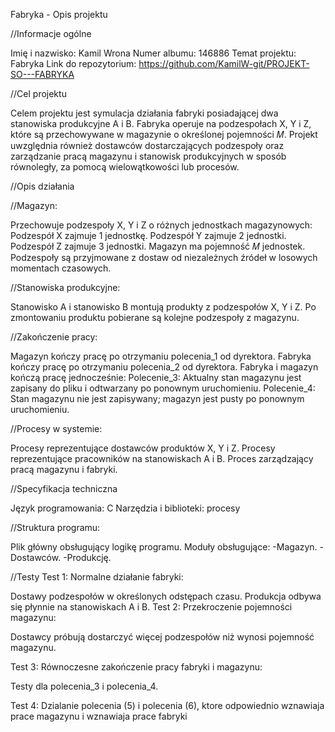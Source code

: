 Fabryka - Opis projektu

//Informacje ogólne

Imię i nazwisko: Kamil Wrona
Numer albumu: 146886
Temat projektu: Fabryka
Link do repozytorium: https://github.com/KamilW-git/PROJEKT-SO---FABRYKA

//Cel projektu

Celem projektu jest symulacja działania fabryki posiadającej dwa stanowiska produkcyjne A i B. Fabryka operuje na podzespołach X, Y i Z, które są przechowywane w magazynie o określonej pojemności 𝑀.
Projekt uwzględnia również dostawców dostarczających podzespoły oraz zarządzanie pracą magazynu i stanowisk produkcyjnych w sposób równoległy, za pomocą wielowątkowości lub procesów.

//Opis działania

//Magazyn:

Przechowuje podzespoły X, Y i Z o różnych jednostkach magazynowych:
Podzespół X zajmuje 1 jednostkę.
Podzespół Y zajmuje 2 jednostki.
Podzespół Z zajmuje 3 jednostki.
Magazyn ma pojemność 𝑀 jednostek.
Podzespoły są przyjmowane z dostaw od niezależnych źródeł w losowych momentach czasowych.

//Stanowiska produkcyjne:

Stanowisko A i stanowisko B montują produkty z podzespołów X, Y i Z.
Po zmontowaniu produktu pobierane są kolejne podzespoły z magazynu.

//Zakończenie pracy:

Magazyn kończy pracę po otrzymaniu polecenia_1 od dyrektora.
Fabryka kończy pracę po otrzymaniu polecenia_2 od dyrektora.
Fabryka i magazyn kończą pracę jednocześnie:
Polecenie_3: Aktualny stan magazynu jest zapisany do pliku i odtwarzany po ponownym uruchomieniu.
Polecenie_4: Stan magazynu nie jest zapisywany; magazyn jest pusty po ponownym uruchomieniu.

//Procesy w systemie:

Procesy reprezentujące dostawców produktów X, Y i Z.
Procesy reprezentujące pracowników na stanowiskach A i B.
Proces zarządzający pracą magazynu i fabryki.

//Specyfikacja techniczna

Język programowania: C
Narzędzia i biblioteki: procesy

//Struktura programu:

Plik główny obsługujący logikę programu.
Moduły obsługujące:
-Magazyn.
-Dostawców.
-Produkcję.

//Testy
Test 1: Normalne działanie fabryki:

Dostawy podzespołów w określonych odstępach czasu.
Produkcja odbywa się płynnie na stanowiskach A i B.
Test 2: Przekroczenie pojemności magazynu:

Dostawcy próbują dostarczyć więcej podzespołów niż wynosi pojemność magazynu.

Test 3: Równoczesne zakończenie pracy fabryki i magazynu:

Testy dla polecenia_3 i polecenia_4.

Test 4: Dzialanie polecenia (5) i polecenia (6), ktore odpowiednio wznawiaja prace magazynu i wznawiaja prace fabryki 

